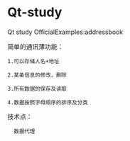 ﻿# Qt-study
 
Qt study  OfficialExamples:addressbook

简单的通讯薄功能：
	
	1.可以存储人名+地址
	
	2.某条信息的修改，删除
	
	3.所有数据的保存及读取
	
	4.数据按照字母顺序的排序及分类
	
技术点：

      数据代理


